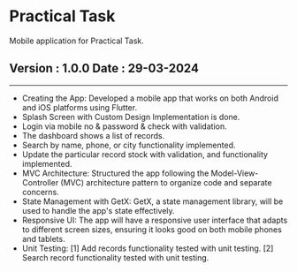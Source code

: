 # Practical Task
Mobile application for Practical Task.

## Version : 1.0.0 Date : 29-03-2024
------------------------------------------

- Creating the App: Developed a mobile app that works on both Android and iOS platforms using Flutter.
- Splash Screen with Custom Design Implementation is done.
- Login via mobile no & password & check with validation.
- The dashboard shows a list of records.
- Search by name, phone, or city functionality implemented.
- Update the particular record stock with validation, and functionality implemented.
-  MVC Architecture: Structured the app following the Model-View-Controller (MVC) architecture pattern to organize code and separate concerns.
- State Management with GetX: GetX, a state management library, will be used to handle the app's state effectively.
- Responsive UI: The app will have a responsive user interface that adapts to different screen sizes, ensuring it looks good on both mobile phones and tablets.
- Unit Testing:
  [1] Add records functionality tested with unit testing.
  [2] Search record functionality tested with unit testing.